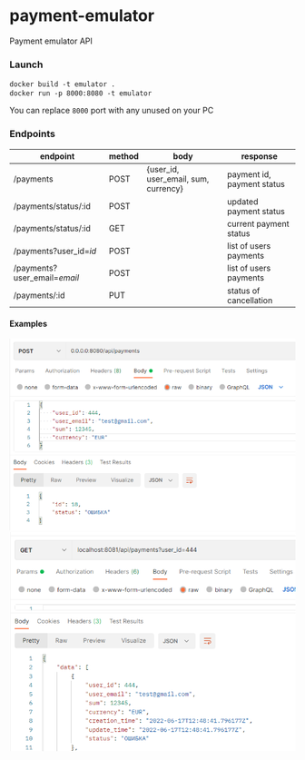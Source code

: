 # payment-emulator
Payment emulator API

### Launch

```
docker build -t emulator .
docker run -p 8000:8080 -t emulator
```
You can replace ```8000``` port with any unused on your PC

### Endpoints
endpoint | method | body | response
--- | --- | --- | ---
/payments|POST|{user_id, user_email, sum, currency}| payment id, payment status 
/payments/status/:id|POST| |updated payment status
/payments/status/:id |GET| |current payment status
/payments?user_id=*id*|POST| |list of users payments
/payments?user_email=*email*|POST| |list of users payments
/payments/:id|PUT| |status of cancellation

#### Examples
![post new payment](1.png)
![get payments list](2.png)
